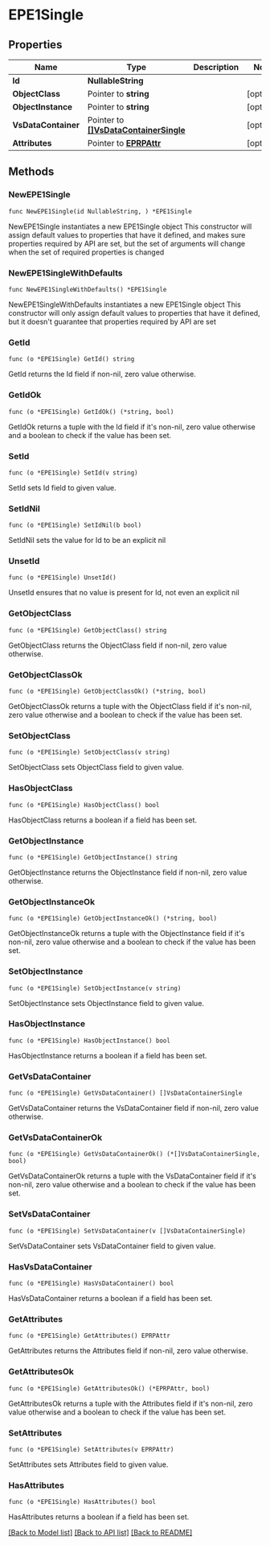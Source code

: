 # EPE1Single

## Properties

Name | Type | Description | Notes
------------ | ------------- | ------------- | -------------
**Id** | **NullableString** |  | 
**ObjectClass** | Pointer to **string** |  | [optional] 
**ObjectInstance** | Pointer to **string** |  | [optional] 
**VsDataContainer** | Pointer to [**[]VsDataContainerSingle**](VsDataContainerSingle.md) |  | [optional] 
**Attributes** | Pointer to [**EPRPAttr**](EP_RP-Attr.md) |  | [optional] 

## Methods

### NewEPE1Single

`func NewEPE1Single(id NullableString, ) *EPE1Single`

NewEPE1Single instantiates a new EPE1Single object
This constructor will assign default values to properties that have it defined,
and makes sure properties required by API are set, but the set of arguments
will change when the set of required properties is changed

### NewEPE1SingleWithDefaults

`func NewEPE1SingleWithDefaults() *EPE1Single`

NewEPE1SingleWithDefaults instantiates a new EPE1Single object
This constructor will only assign default values to properties that have it defined,
but it doesn't guarantee that properties required by API are set

### GetId

`func (o *EPE1Single) GetId() string`

GetId returns the Id field if non-nil, zero value otherwise.

### GetIdOk

`func (o *EPE1Single) GetIdOk() (*string, bool)`

GetIdOk returns a tuple with the Id field if it's non-nil, zero value otherwise
and a boolean to check if the value has been set.

### SetId

`func (o *EPE1Single) SetId(v string)`

SetId sets Id field to given value.


### SetIdNil

`func (o *EPE1Single) SetIdNil(b bool)`

 SetIdNil sets the value for Id to be an explicit nil

### UnsetId
`func (o *EPE1Single) UnsetId()`

UnsetId ensures that no value is present for Id, not even an explicit nil
### GetObjectClass

`func (o *EPE1Single) GetObjectClass() string`

GetObjectClass returns the ObjectClass field if non-nil, zero value otherwise.

### GetObjectClassOk

`func (o *EPE1Single) GetObjectClassOk() (*string, bool)`

GetObjectClassOk returns a tuple with the ObjectClass field if it's non-nil, zero value otherwise
and a boolean to check if the value has been set.

### SetObjectClass

`func (o *EPE1Single) SetObjectClass(v string)`

SetObjectClass sets ObjectClass field to given value.

### HasObjectClass

`func (o *EPE1Single) HasObjectClass() bool`

HasObjectClass returns a boolean if a field has been set.

### GetObjectInstance

`func (o *EPE1Single) GetObjectInstance() string`

GetObjectInstance returns the ObjectInstance field if non-nil, zero value otherwise.

### GetObjectInstanceOk

`func (o *EPE1Single) GetObjectInstanceOk() (*string, bool)`

GetObjectInstanceOk returns a tuple with the ObjectInstance field if it's non-nil, zero value otherwise
and a boolean to check if the value has been set.

### SetObjectInstance

`func (o *EPE1Single) SetObjectInstance(v string)`

SetObjectInstance sets ObjectInstance field to given value.

### HasObjectInstance

`func (o *EPE1Single) HasObjectInstance() bool`

HasObjectInstance returns a boolean if a field has been set.

### GetVsDataContainer

`func (o *EPE1Single) GetVsDataContainer() []VsDataContainerSingle`

GetVsDataContainer returns the VsDataContainer field if non-nil, zero value otherwise.

### GetVsDataContainerOk

`func (o *EPE1Single) GetVsDataContainerOk() (*[]VsDataContainerSingle, bool)`

GetVsDataContainerOk returns a tuple with the VsDataContainer field if it's non-nil, zero value otherwise
and a boolean to check if the value has been set.

### SetVsDataContainer

`func (o *EPE1Single) SetVsDataContainer(v []VsDataContainerSingle)`

SetVsDataContainer sets VsDataContainer field to given value.

### HasVsDataContainer

`func (o *EPE1Single) HasVsDataContainer() bool`

HasVsDataContainer returns a boolean if a field has been set.

### GetAttributes

`func (o *EPE1Single) GetAttributes() EPRPAttr`

GetAttributes returns the Attributes field if non-nil, zero value otherwise.

### GetAttributesOk

`func (o *EPE1Single) GetAttributesOk() (*EPRPAttr, bool)`

GetAttributesOk returns a tuple with the Attributes field if it's non-nil, zero value otherwise
and a boolean to check if the value has been set.

### SetAttributes

`func (o *EPE1Single) SetAttributes(v EPRPAttr)`

SetAttributes sets Attributes field to given value.

### HasAttributes

`func (o *EPE1Single) HasAttributes() bool`

HasAttributes returns a boolean if a field has been set.


[[Back to Model list]](../README.md#documentation-for-models) [[Back to API list]](../README.md#documentation-for-api-endpoints) [[Back to README]](../README.md)


